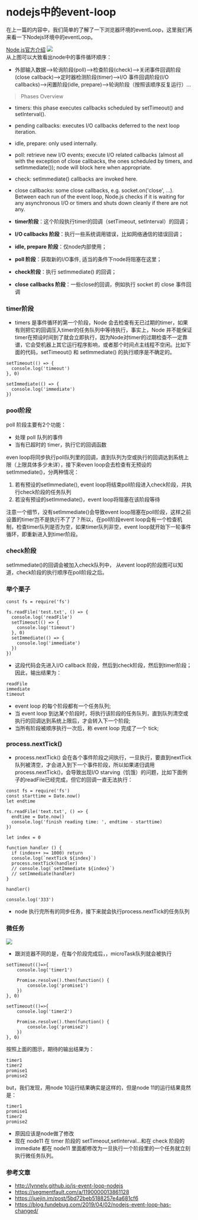 
# nodejs中的event-loop
在上一篇的内容中，我们简单的了解了一下浏览器环境的eventLoop，这里我们再来看一下Nodejs环境中的eventLoop。

[Node.js官方介绍](https://nodejs.org/en/docs/guides/event-loop-timers-and-nexttick/)
![](http://pik.internal.baidu.com/2019/07/30/54332db074aac479712f3baf4b034872.png)  
    从上图可以大致看出node中的事件循环顺序：
- 外部输入数据–>轮询阶段(poll)–>检查阶段(check)–>关闭事件回调阶段(close callback)–>定时器检测阶段(timer)–>I/O 事件回调阶段(I/O callbacks)–>闲置阶段(idle, prepare)–>轮询阶段（按照该顺序反复运行）…  


> Phases Overview
- timers: this phase executes callbacks scheduled by setTimeout() and setInterval().
- pending callbacks: executes I/O callbacks deferred to the next loop iteration.
- idle, prepare: only used internally.
- poll: retrieve new I/O events; execute I/O related callbacks (almost all with the exception of close callbacks, the ones scheduled by timers, and setImmediate()); node will block here when appropriate.
- check: setImmediate() callbacks are invoked here.
- close callbacks: some close callbacks, e.g. socket.on('close', ...).  
Between each run of the event loop, Node.js checks if it is waiting for any asynchronous I/O or timers and shuts down cleanly if there are not any.


- **timer阶段**：这个阶段执行timer的回调（setTimeout, setInterval）的回调；
- **I/O callbacks 阶段**：执行一些系统调用错误，比如网络通信的错误回调；
- **idle, prepare 阶段**：仅node内部使用；
- **poll 阶段**：获取新的I/O事件, 适当的条件下node将阻塞在这里；
- **check阶段**：执行 setImmediate() 的回调；
- **close callbacks 阶段**：一些close的回调，例如执行 socket 的 close 事件回调

### timer阶段
- timers 是事件循环的第一个阶段，Node 会去检查有无已过期的timer，如果有则把它的回调压入timer的任务队列中等待执行，事实上，Node 并不能保证timer在预设时间到了就会立即执行，因为Node对timer的过期检查不一定靠谱，它会受机器上其它运行程序影响，或者那个时间点主线程不空闲。比如下面的代码，setTimeout() 和 setImmediate() 的执行顺序是不确定的。

```
setTimeout(() => {
  console.log('timeout')
}, 0)

setImmediate(() => {
  console.log('immediate')
})
```

### pool阶段 

  poll 阶段主要有2个功能：
  - 处理 poll 队列的事件  
  - 当有已超时的 timer，执行它的回调函数  
  
even loop将同步执行poll队列里的回调，直到队列为空或执行的回调达到系统上限（上限具体多少未详），接下来even loop会去检查有无预设的setImmediate()，分两种情况：

1. 若有预设的setImmediate(), event loop将结束poll阶段进入check阶段，并执行check阶段的任务队列
2. 若没有预设的setImmediate()，event loop将阻塞在该阶段等待  

注意一个细节，没有setImmediate()会导致event loop阻塞在poll阶段，这样之前设置的timer岂不是执行不了了？所以，在poll阶段event loop会有一个检查机制，检查timer队列是否为空，如果timer队列非空，event loop就开始下一轮事件循环，即重新进入到timer阶段。

### check阶段
  setImmediate()的回调会被加入check队列中， 从event loop的阶段图可以知道，check阶段的执行顺序在poll阶段之后。

### 举个栗子
```
const fs = require('fs')

fs.readFile('test.txt', () => {
  console.log('readFile')
  setTimeout(() => {
    console.log('timeout')
  }, 0)
  setImmediate(() => {
    console.log('immediate')
  })
})
```
- 这段代码会先进入I/O callback 阶段，然后到check阶段，然后到timer阶段；
因此，输出结果为：
```
readFile
immediate
timeout
```
- event loop 的每个阶段都有一个任务队列;
- 当 event loop 到达某个阶段时，将执行该阶段的任务队列，直到队列清空或执行的回调达到系统上限后，才会转入下一个阶段;
- 当所有阶段被顺序执行一次后，称 event loop 完成了一个 tick;

### process.nextTick()
- process.nextTick() 会在各个事件阶段之间执行，一旦执行，要直到nextTick队列被清空，才会进入到下一个事件阶段，所以如果递归调用 process.nextTick()，会导致出现I/O starving（饥饿）的问题，比如下面例子的readFile已经完成，但它的回调一直无法执行：
```
const fs = require('fs')
const starttime = Date.now()
let endtime

fs.readFile('text.txt', () => {
  endtime = Date.now()
  console.log('finish reading time: ', endtime - starttime)
})

let index = 0

function handler () {
  if (index++ >= 1000) return
  console.log(`nextTick ${index}`)
  process.nextTick(handler)
  // console.log(`setImmediate ${index}`)
  // setImmediate(handler)
}

handler()

console.log('333')
```
- node 执行完所有的同步任务，接下来就会执行process.nextTick的任务队列

### 微任务
![](http://pik.internal.baidu.com/2019/08/01/4359667f6fbc7364f07541dd47513ed4.png)
- 跟浏览器不同的是，在每个阶段完成后，，microTask队列就会被执行
```
setTimeout(()=>{
    console.log('timer1')

    Promise.resolve().then(function() {
        console.log('promise1')
    })
}, 0)

setTimeout(()=>{
    console.log('timer2')

    Promise.resolve().then(function() {
        console.log('promise2')
    })
}, 0)
```
按照上面的图示，期待的输出结果为：
```
timer1
timer2
promise1
promise2
```

but，我们发现，用node 10运行结果确实是这样的，但是node 11的运行结果竟然是：
```
timer1
promise1
timer2
promise2
```
- 原因应该是node做了修改
- 现在 node11 在 timer 阶段的 setTimeout,setInterval…和在 check 阶段的 immediate 都在 node11 里面都修改为一旦执行一个阶段里的一个任务就立刻执行微任务队列。

### 参考文章
- http://lynnelv.github.io/js-event-loop-nodejs
- https://segmentfault.com/a/1190000013861128
- https://juejin.im/post/5bd72beb5188257e4a681cf6
- https://blog.fundebug.com/2019/04/02/nodejs-event-loop-has-changed/